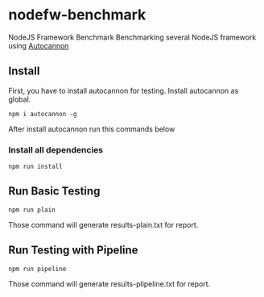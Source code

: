 # nodefw-benchmark
NodeJS Framework Benchmark
Benchmarking several NodeJS framework using [Autocannon](https://gitter.im/mcollina/autocannon)

## Install
First, you have to install autocannon for testing. Install autocannon as global.
```
npm i autocannon -g
```

After install autocannon run this commands below

### Install all dependencies
```
npm run install
```

## Run Basic Testing
```
npm run plain
```
Those command will generate results-plain.txt for report.

## Run Testing with Pipeline
```
npm run pipeline
```
Those command will generate results-plipeline.txt for report.
